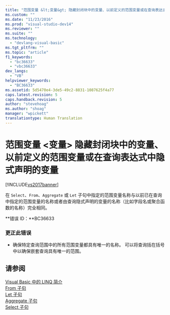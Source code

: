 ```yaml
---
title: "范围变量 &lt;变量&gt; 隐藏封闭块中的变量、以前定义的范围变量或在查询表达式中隐式声明的变量 | Microsoft Docs"
ms.custom: ""
ms.date: "11/23/2016"
ms.prod: "visual-studio-dev14"
ms.reviewer: ""
ms.suite: ""
ms.technology: 
  - "devlang-visual-basic"
ms.tgt_pltfrm: ""
ms.topic: "article"
f1_keywords: 
  - "bc36633"
  - "vbc36633"
dev_langs: 
  - "VB"
helpviewer_keywords: 
  - "BC36633"
ms.assetid: 5d5470e4-3de5-49c2-8831-1087625f4a77
caps.latest.revision: 5
caps.handback.revision: 5
author: "stevehoag"
ms.author: "shoag"
manager: "wpickett"
translationtype: Human Translation
---
```

# 范围变量 &lt;变量&gt; 隐藏封闭块中的变量、以前定义的范围变量或在查询表达式中隐式声明的变量
[!INCLUDE[vs2017banner](../../../csharp/includes/vs2017banner.md)]

在 `Select`、`From`、`Aggregate` 或 `Let` 子句中指定的范围变量名称与以前已在查询中指定的范围变量的名称或者由查询隐式声明的变量的名称（比如字段名或聚合函数的名称）完全相同。  
  
 **错误 ID：**BC36633  
  
### 更正此错误  
  
-   确保特定查询范围中的所有范围变量都具有唯一的名称。  可以将查询括在括号中以确保嵌套查询具有唯一的范围。  
  
## 请参阅  
 [Visual Basic 中的 LINQ 简介](../../../visual-basic/programming-guide/language-features/linq/introduction-to-linq.md)   
 [From 子句](../../../visual-basic/language-reference/queries/from-clause.md)   
 [Let 子句](../../../visual-basic/language-reference/queries/let-clause.md)   
 [Aggregate 子句](../../../visual-basic/language-reference/queries/aggregate-clause.md)   
 [Select 子句](../../../visual-basic/language-reference/queries/select-clause.md)